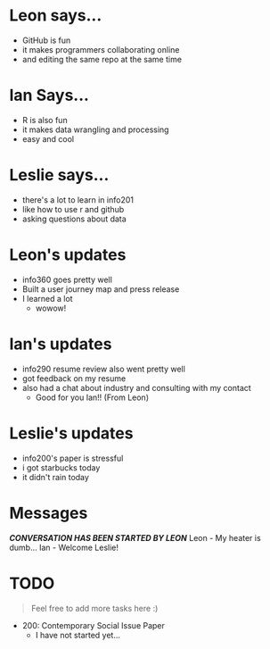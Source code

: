 # Leon says...
- GitHub is fun
- it makes programmers collaborating online
- and editing the same repo at the same time

# Ian Says...
- R is also fun
- it makes data wrangling and processing
- easy and cool

# Leslie says...
- there's a lot to learn in info201
- like how to use r and github
- asking questions about data

# Leon's updates
- info360 goes pretty well
- Built a user journey map and press release
- I learned a lot
  - wowow!

# Ian's updates
- info290 resume review also went pretty well
- got feedback on my resume
- also had a chat about industry and consulting with my contact
  - Good for you Ian!! (From Leon)

# Leslie's updates
- info200's paper is stressful
- i got starbucks today
- it didn't rain today

# Messages
***CONVERSATION HAS BEEN STARTED BY LEON***
Leon - My heater is dumb...
Ian - Welcome Leslie!
# TODO
> Feel free to add more tasks here :)

- 200: Contemporary Social Issue Paper
  - I have not started yet...
